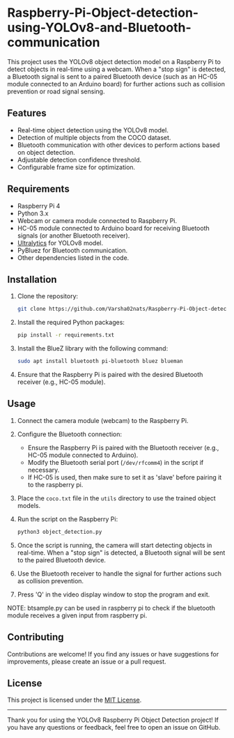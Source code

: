 # Raspberry-Pi-Object-detection-using-YOLOv8-and-Bluetooth-communication

This project uses the YOLOv8 object detection model on a Raspberry Pi to detect objects in real-time using a webcam. When a "stop sign" is detected, a Bluetooth signal is sent to a paired Bluetooth device (such as an HC-05 module connected to an Arduino board) for further actions such as collision prevention or road signal sensing.

## Features

- Real-time object detection using the YOLOv8 model.
- Detection of multiple objects from the COCO dataset.
- Bluetooth communication with other devices to perform actions based on object detection.
- Adjustable detection confidence threshold.
- Configurable frame size for optimization.

## Requirements

- Raspberry Pi 4
- Python 3.x
- Webcam or camera module connected to Raspberry Pi.
- HC-05 module connected to Arduino board for receiving Bluetooth signals (or another Bluetooth receiver).
- [Ultralytics](https://github.com/ultralytics/ultralytics) for YOLOv8 model.
- PyBluez for Bluetooth communication.
- Other dependencies listed in the code.

## Installation

1. Clone the repository:
    ```bash
    git clone https://github.com/Varsha02nats/Raspberry-Pi-Object-detection-using-YOLOv8-and-Bluetooth-communication.git
    ```

2. Install the required Python packages:
    ```bash
    pip install -r requirements.txt
    ```

3. Install the BlueZ library with the following command:
    ```bash
    sudo apt install bluetooth pi-bluetooth bluez blueman
    ```

4. Ensure that the Raspberry Pi is paired with the desired Bluetooth receiver (e.g., HC-05 module).

## Usage

1. Connect the camera module (webcam) to the Raspberry Pi.

2. Configure the Bluetooth connection:
    - Ensure the Raspberry Pi is paired with the Bluetooth receiver (e.g., HC-05 module connected to Arduino).
    - Modify the Bluetooth serial port (`/dev/rfcomm4`) in the script if necessary.
    - If HC-05 is used, then make sure to set it as 'slave' before pairing it to the raspberry pi.

3. Place the `coco.txt` file in the `utils` directory to use the trained object models.

4. Run the script on the Raspberry Pi:
    ```bash
    python3 object_detection.py
    ```

5. Once the script is running, the camera will start detecting objects in real-time. When a "stop sign" is detected, a Bluetooth signal will be sent to the paired Bluetooth device.

6. Use the Bluetooth receiver to handle the signal for further actions such as collision prevention.

7. Press 'Q' in the video display window to stop the program and exit.

NOTE: btsample.py can be used in raspberry pi to check if the bluetooth module receives a given input from raspberry pi.

## Contributing

Contributions are welcome! If you find any issues or have suggestions for improvements, please create an issue or a pull request.

## License

This project is licensed under the [MIT License](LICENSE).

---

Thank you for using the YOLOv8 Raspberry Pi Object Detection project! If you have any questions or feedback, feel free to open an issue on GitHub.
